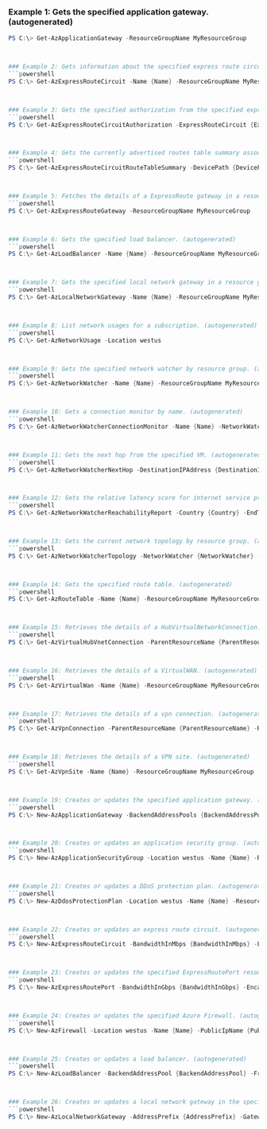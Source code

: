 
### Example 1: Gets the specified application gateway. (autogenerated)
```powershell
PS C:\> Get-AzApplicationGateway -ResourceGroupName MyResourceGroup



### Example 2: Gets information about the specified express route circuit. (autogenerated)
```powershell
PS C:\> Get-AzExpressRouteCircuit -Name {Name} -ResourceGroupName MyResourceGroup



### Example 3: Gets the specified authorization from the specified express route circuit. (autogenerated)
```powershell
PS C:\> Get-AzExpressRouteCircuitAuthorization -ExpressRouteCircuit {ExpressRouteCircuit} -Name {Name}



### Example 4: Gets the currently advertised routes table summary associated with the express route circuit in a resource group. (autogenerated)
```powershell
PS C:\> Get-AzExpressRouteCircuitRouteTableSummary -DevicePath {DevicePath} -ExpressRouteCircuitName {ExpressRouteCircuitName} -PeeringType {PeeringType} -ResourceGroupName MyResourceGroup



### Example 5: Fetches the details of a ExpressRoute gateway in a resource group. (autogenerated)
```powershell
PS C:\> Get-AzExpressRouteGateway -ResourceGroupName MyResourceGroup



### Example 6: Gets the specified load balancer. (autogenerated)
```powershell
PS C:\> Get-AzLoadBalancer -Name {Name} -ResourceGroupName MyResourceGroup



### Example 7: Gets the specified local network gateway in a resource group. (autogenerated)
```powershell
PS C:\> Get-AzLocalNetworkGateway -Name {Name} -ResourceGroupName MyResourceGroup



### Example 8: List network usages for a subscription. (autogenerated)
```powershell
PS C:\> Get-AzNetworkUsage -Location westus



### Example 9: Gets the specified network watcher by resource group. (autogenerated)
```powershell
PS C:\> Get-AzNetworkWatcher -Name {Name} -ResourceGroupName MyResourceGroup



### Example 10: Gets a connection monitor by name. (autogenerated)
```powershell
PS C:\> Get-AzNetworkWatcherConnectionMonitor -Name {Name} -NetworkWatcherName {NetworkWatcherName} -ResourceGroupName MyResourceGroup



### Example 11: Gets the next hop from the specified VM. (autogenerated)
```powershell
PS C:\> Get-AzNetworkWatcherNextHop -DestinationIPAddress {DestinationIPAddress} -NetworkWatcher {NetworkWatcher} -SourceIPAddress {SourceIPAddress} -TargetVirtualMachineId {TargetVirtualMachineId}



### Example 12: Gets the relative latency score for internet service providers from a specified location to Azure regions. (autogenerated)
```powershell
PS C:\> Get-AzNetworkWatcherReachabilityReport -Country {Country} -EndTime {EndTime} -Location westus -NetworkWatcherName {NetworkWatcherName} -ResourceGroupName MyResourceGroup -StartTime {StartTime} -State {State}



### Example 13: Gets the current network topology by resource group. (autogenerated)
```powershell
PS C:\> Get-AzNetworkWatcherTopology -NetworkWatcher {NetworkWatcher} -TargetResourceGroupName {TargetResourceGroupName}



### Example 14: Gets the specified route table. (autogenerated)
```powershell
PS C:\> Get-AzRouteTable -Name {Name} -ResourceGroupName MyResourceGroup



### Example 15: Retrieves the details of a HubVirtualNetworkConnection. (autogenerated)
```powershell
PS C:\> Get-AzVirtualHubVnetConnection -ParentResourceName {ParentResourceName} -ResourceGroupName MyResourceGroup



### Example 16: Retrieves the details of a VirtualWAN. (autogenerated)
```powershell
PS C:\> Get-AzVirtualWan -Name {Name} -ResourceGroupName MyResourceGroup



### Example 17: Retrieves the details of a vpn connection. (autogenerated)
```powershell
PS C:\> Get-AzVpnConnection -ParentResourceName {ParentResourceName} -ResourceGroupName MyResourceGroup



### Example 18: Retrieves the details of a VPN site. (autogenerated)
```powershell
PS C:\> Get-AzVpnSite -Name {Name} -ResourceGroupName MyResourceGroup



### Example 19: Creates or updates the specified application gateway. (autogenerated)
```powershell
PS C:\> New-AzApplicationGateway -BackendAddressPools {BackendAddressPools} -BackendHttpSettingsCollection {BackendHttpSettingsCollection} -FrontendIPConfigurations {FrontendIPConfigurations} -FrontendPorts {FrontendPorts} -GatewayIPConfigurations {GatewayIPConfigurations} -HttpListeners {HttpListeners} -Location westus -Name {Name} -RequestRoutingRules {RequestRoutingRules} -ResourceGroupName MyResourceGroup -Sku {Sku}



### Example 20: Creates or updates an application security group. (autogenerated)
```powershell
PS C:\> New-AzApplicationSecurityGroup -Location westus -Name {Name} -ResourceGroupName MyResourceGroup



### Example 21: Creates or updates a DDoS protection plan. (autogenerated)
```powershell
PS C:\> New-AzDdosProtectionPlan -Location westus -Name {Name} -ResourceGroupName MyResourceGroup



### Example 22: Creates or updates an express route circuit. (autogenerated)
```powershell
PS C:\> New-AzExpressRouteCircuit -BandwidthInMbps {BandwidthInMbps} -Location westus -Name {Name} -PeeringLocation {PeeringLocation} -ResourceGroupName MyResourceGroup -ServiceProviderName {ServiceProviderName} -SkuFamily {SkuFamily} -SkuTier {SkuTier}



### Example 23: Creates or updates the specified ExpressRoutePort resource. (autogenerated)
```powershell
PS C:\> New-AzExpressRoutePort -BandwidthInGbps {BandwidthInGbps} -Encapsulation {Encapsulation} -Location westus -Name {Name} -PeeringLocation westus -ResourceGroupName MyResourceGroup



### Example 24: Creates or updates the specified Azure Firewall. (autogenerated)
```powershell
PS C:\> New-AzFirewall -Location westus -Name {Name} -PublicIpName {PublicIpName} -ResourceGroupName MyResourceGroup -VirtualNetworkName {VirtualNetworkName}



### Example 25: Creates or updates a load balancer. (autogenerated)
```powershell
PS C:\> New-AzLoadBalancer -BackendAddressPool {BackendAddressPool} -FrontendIpConfiguration {FrontendIpConfiguration} -InboundNatRule {InboundNatRule} -LoadBalancingRule {LoadBalancingRule} -Location westus -Name {Name} -Probe {Probe} -ResourceGroupName MyResourceGroup



### Example 26: Creates or updates a local network gateway in the specified resource group. (autogenerated)
```powershell
PS C:\> New-AzLocalNetworkGateway -AddressPrefix {AddressPrefix} -GatewayIpAddress {GatewayIpAddress} -Location westus -Name {Name} -ResourceGroupName MyResourceGroup



